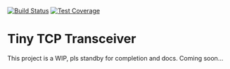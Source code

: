 [![Build Status](https://img.shields.io/travis/gsharma/tiny-transceiver/master.svg)](https://travis-ci.org/gsharma/tiny-transceiver)
[![Test Coverage](https://img.shields.io/codecov/c/github/gsharma/tiny-transceiver/master.svg)](https://codecov.io/github/gsharma/tiny-transceiver?branch=master)

# Tiny TCP Transceiver
This project is a WIP, pls standby for completion and docs. Coming soon...
